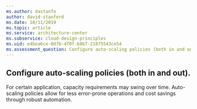 ```yaml
---
ms.author: dastanfo
author: david-stanford
ms.date: 10/11/2019
ms.topic: article
ms.service: architecture-center
ms.subservice: cloud-design-principles
ms.uid: e4bea6ce-0d7b-4f0f-b8b7-21875543ce54
ms.assessment_question: Configure auto-scaling policies (both in and out).
---
```

## Configure auto-scaling policies (both in and out).

For certain application, capacity requirements may swing over time. Auto-scaling policies allow for less error-prone operations and cost savings through robust automation.

